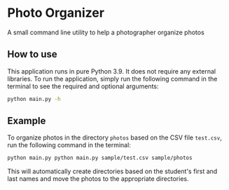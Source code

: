 # Photo Organizer
A small command line utility to help a photographer organize photos

## How to use
This application runs in pure Python 3.9. It does not require any external libraries. To run the application, simply 
run the following command in the terminal to see the required and optional arguments:
```bash
python main.py -h
```

## Example
To organize photos in the directory `photos` based on the CSV file `test.csv`, run the following command in the 
terminal:
```bash
python main.py python main.py sample/test.csv sample/photos
```

This will automatically create directories based on the student's first and last names and move the photos to the 
appropriate directories.